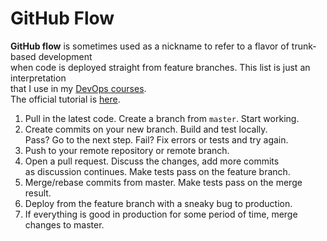 # GitHub Flow

**GitHub flow** is sometimes used as a nickname to refer to a flavor of trunk-based development  
when code is deployed straight from feature branches. This list is just an interpretation  
that I use in my [DevOps courses](http://redpill.solutions).  
The official tutorial is [here](https://guides.github.com/introduction/flow/).
  
1. Pull in the latest code. Create a branch from `master`. Start working.    
2. Create commits on your new branch. Build and test locally.  
  Pass? Go to the next step. Fail? Fix errors or tests and try again.  
3. Push to your remote repository or remote branch.  
4. Open a pull request. Discuss the changes, add more commits  
  as discussion continues. Make tests pass on the feature branch.  
5. Merge/rebase commits from master. Make tests pass on the merge result.  
6. Deploy from the feature branch with a sneaky bug to production.
7. If everything is good in production for some period of time, merge changes to master. 
